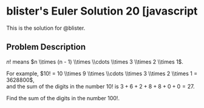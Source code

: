 
# blister's Euler Solution 20 [javascript
This is the solution for @blister. 

## Problem Description
$n!$ means $n \\times (n - 1) \\times \\cdots \\times 3 \\times 2 \\times 1$.

For example, $10! = 10 \\times 9 \\times \\cdots \\times 3 \\times 2 \\times 1 = 3628800$,  
and the sum of the digits in the number $10!$ is $3 + 6 + 2 + 8 + 8 + 0 + 0 = 27$.

Find the sum of the digits in the number $100!$.

